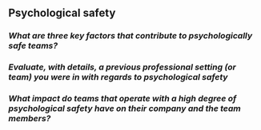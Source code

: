 ## Psychological safety ##



### *What are three key factors that contribute to psychologically safe teams?* ###

### *Evaluate, with details, a previous professional setting (or team) you were in with regards to psychological safety* ###


### *What impact do teams that operate with a high degree of psychological safety have on their company and the team members?* ###

